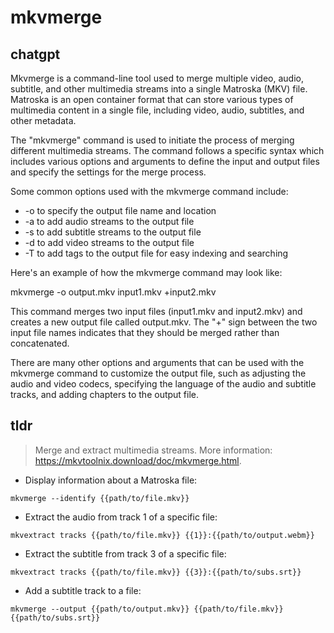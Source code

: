 # mkvmerge 
## chatgpt 
Mkvmerge is a command-line tool used to merge multiple video, audio, subtitle, and other multimedia streams into a single Matroska (MKV) file. Matroska is an open container format that can store various types of multimedia content in a single file, including video, audio, subtitles, and other metadata.

The "mkvmerge" command is used to initiate the process of merging different multimedia streams. The command follows a specific syntax which includes various options and arguments to define the input and output files and specify the settings for the merge process.

Some common options used with the mkvmerge command include:

- -o to specify the output file name and location
- -a to add audio streams to the output file
- -s to add subtitle streams to the output file
- -d to add video streams to the output file
- -T to add tags to the output file for easy indexing and searching

Here's an example of how the mkvmerge command may look like:

mkvmerge -o output.mkv input1.mkv +input2.mkv

This command merges two input files (input1.mkv and input2.mkv) and creates a new output file called output.mkv. The "+" sign between the two input file names indicates that they should be merged rather than concatenated.

There are many other options and arguments that can be used with the mkvmerge command to customize the output file, such as adjusting the audio and video codecs, specifying the language of the audio and subtitle tracks, and adding chapters to the output file. 

## tldr 
 
> Merge and extract multimedia streams.
> More information: <https://mkvtoolnix.download/doc/mkvmerge.html>.

- Display information about a Matroska file:

`mkvmerge --identify {{path/to/file.mkv}}`

- Extract the audio from track 1 of a specific file:

`mkvextract tracks {{path/to/file.mkv}} {{1}}:{{path/to/output.webm}}`

- Extract the subtitle from track 3 of a specific file:

`mkvextract tracks {{path/to/file.mkv}} {{3}}:{{path/to/subs.srt}}`

- Add a subtitle track to a file:

`mkvmerge --output {{path/to/output.mkv}} {{path/to/file.mkv}} {{path/to/subs.srt}}`
